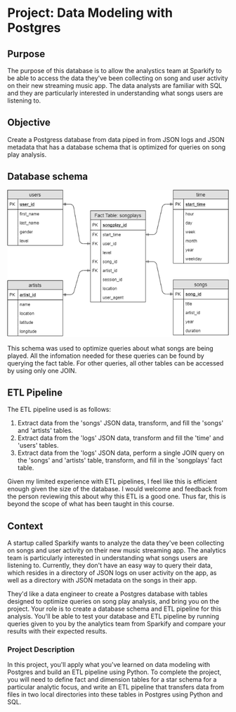# Project: Data Modeling with Postgres

## Purpose
The purpose of this database is to allow the analystics team at Sparkify to be able to access the data they've been collecting on song and user activity on their new streaming music app.  The data analysts are familiar with SQL and they are particularly interested in understanding what songs users are listening to.

## Objective
Create a Postgress database from data piped in from JSON logs and JSON metadata that has a database schema that is optimized for queries on song play analysis.

## Database schema

![alt text](/star_schema.png "Star Schema")

This schema was used to optimize queries about what songs are being played.  All the infomation needed for these queries can be found by querying the fact table.  For other queries, all other tables can be accessed by using only one JOIN.

## ETL Pipeline

The ETL pipeline used is as follows:
1. Extract data from the 'songs' JSON data, transform, and fill the 'songs' and 'artists' tables.
2. Extract data from the 'logs' JSON data, transform and fill the 'time' and 'users' tables.
3. Extract data from the 'logs' JSON data, perform a single JOIN query on the 'songs' and 'artists' table, transform, and fill in the 'songplays' fact table.

Given my limited experience with ETL pipelines, I feel like this is efficient enough given the size of the database.  I would welcome and feedback from the person reviewing this about why this ETL is a good one.  Thus far, this is beyond the scope of what has been taught in this course.

## Context

A startup called Sparkify wants to analyze the data they've been collecting on songs and user activity on their new music streaming app. The analytics team is particularly interested in understanding what songs users are listening to. Currently, they don't have an easy way to query their data, which resides in a directory of JSON logs on user activity on the app, as well as a directory with JSON metadata on the songs in their app.

They'd like a data engineer to create a Postgres database with tables designed to optimize queries on song play analysis, and bring you on the project. Your role is to create a database schema and ETL pipeline for this analysis. You'll be able to test your database and ETL pipeline by running queries given to you by the analytics team from Sparkify and compare your results with their expected results.

### Project Description

In this project, you'll apply what you've learned on data modeling with Postgres and build an ETL pipeline using Python. To complete the project, you will need to define fact and dimension tables for a star schema for a particular analytic focus, and write an ETL pipeline that transfers data from files in two local directories into these tables in Postgres using Python and SQL.
